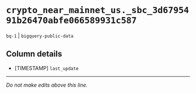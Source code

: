 # `crypto_near_mainnet_us._sbc_3d6795491b26470abfe066589931c587`
`bq-1` | `bigquery-public-data`

## Column details
* [TIMESTAMP] `last_update`

-------------------------------------------------------------------------------
*Do not make edits above this line.*
